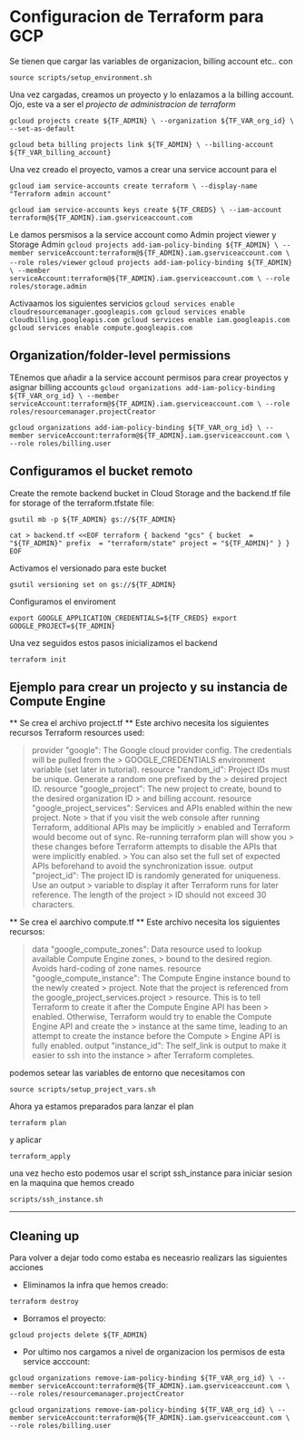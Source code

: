 # Configuracion de Terraform para GCP

Se tienen que cargar las variables de organizacion, billing account etc.. con

``
source scripts/setup_environment.sh
``

Una vez cargadas, creamos un proyecto y lo enlazamos a la billing account. Ojo, este va a ser el *projecto de administracion de terraform*

``
gcloud projects create ${TF_ADMIN} \
  --organization ${TF_VAR_org_id} \
  --set-as-default
``

``
gcloud beta billing projects link ${TF_ADMIN} \
  --billing-account ${TF_VAR_billing_account}
``


Una vez creado el proyecto, vamos a crear una service account para el

``
gcloud iam service-accounts create terraform \
  --display-name "Terraform admin account"
``

``
gcloud iam service-accounts keys create ${TF_CREDS} \
  --iam-account terraform@${TF_ADMIN}.iam.gserviceaccount.com
``

Le damos persmisos a la service account como Admin project viewer y Storage Admin
``
gcloud projects add-iam-policy-binding ${TF_ADMIN} \
  --member serviceAccount:terraform@${TF_ADMIN}.iam.gserviceaccount.com \
  --role roles/viewer
``
``
gcloud projects add-iam-policy-binding ${TF_ADMIN} \
  --member serviceAccount:terraform@${TF_ADMIN}.iam.gserviceaccount.com \
  --role roles/storage.admin
``

Activaamos los siguientes servicios
``
gcloud services enable cloudresourcemanager.googleapis.com
gcloud services enable cloudbilling.googleapis.com
gcloud services enable iam.googleapis.com
gcloud services enable compute.googleapis.com
``

## Organization/folder-level permissions

TEnemos que añadir a la service account permisos para crear proyectos y asignar billing accounts
``
gcloud organizations add-iam-policy-binding ${TF_VAR_org_id} \
  --member serviceAccount:terraform@${TF_ADMIN}.iam.gserviceaccount.com \
  --role roles/resourcemanager.projectCreator
``

``
gcloud organizations add-iam-policy-binding ${TF_VAR_org_id} \
  --member serviceAccount:terraform@${TF_ADMIN}.iam.gserviceaccount.com \
  --role roles/billing.user
``

## Configuramos el bucket remoto
Create the remote backend bucket in Cloud Storage and the backend.tf file for storage of the terraform.tfstate file:

``
gsutil mb -p ${TF_ADMIN} gs://${TF_ADMIN}
``

``
cat > backend.tf <<EOF
terraform {
 backend "gcs" {
   bucket  = "${TF_ADMIN}"
   prefix  = "terraform/state"
   project = "${TF_ADMIN}"
 }
}
EOF
``

Activamos el versionado para este bucket

``
gsutil versioning set on gs://${TF_ADMIN}
``

Configuramos el enviroment

``
export GOOGLE_APPLICATION_CREDENTIALS=${TF_CREDS}
export GOOGLE_PROJECT=${TF_ADMIN}
``

Una vez seguidos estos pasos inicializamos el backend

``
terraform init
``


## Ejemplo para crear un projecto y su instancia de Compute Engine

** Se crea el archivo project.tf **
Este archivo necesita los siguientes recursos
Terraform resources used:

> provider "google": The Google cloud provider config. The credentials will be pulled from the > GOOGLE_CREDENTIALS environment variable (set later in tutorial).
> resource "random_id": Project IDs must be unique. Generate a random one prefixed by the > desired project ID.
> resource "google_project": The new project to create, bound to the desired organization ID > and billing account.
> resource "google_project_services": Services and APIs enabled within the new project. Note > that if you visit the web console after running Terraform, additional APIs may be implicitly > enabled and Terraform would become out of sync. Re-running terraform plan will show you > these changes before Terraform attempts to disable the APIs that were implicitly enabled. > You can also set the full set of expected APIs beforehand to avoid the synchronization issue.
> output "project_id": The project ID is randomly generated for uniqueness. Use an output > variable to display it after Terraform runs for later reference. The length of the project > ID should not exceed 30 characters.
> 

** Se crea el aarchivo compute.tf **
Este archivo necesita los siguientes recursos:

> data "google_compute_zones": Data resource used to lookup available Compute Engine zones, > bound to the desired region. Avoids hard-coding of zone names.
> resource "google_compute_instance": The Compute Engine instance bound to the newly created > project. Note that the project is referenced from the google_project_services.project > resource. This is to tell Terraform to create it after the Compute Engine API has been > enabled. Otherwise, Terraform would try to enable the Compute Engine API and create the > instance at the same time, leading to an attempt to create the instance before the Compute > Engine API is fully enabled.
> output "instance_id": The self_link is output to make it easier to ssh into the instance > after Terraform completes.
> 

podemos setear las variables de entorno que necesitamos con 

``
source scripts/setup_project_vars.sh
``

Ahora ya estamos preparados para lanzar el plan

``
terraform plan
``

y aplicar

``
terraform_apply
``

una vez hecho esto podemos usar el script ssh_instance para iniciar sesion en la maquina que hemos creado

``
scripts/ssh_instance.sh
``


---

## Cleaning up

Para volver a dejar todo como estaba es neceasrio realizars las siguientes acciones

- Eliminamos la infra que hemos creado:

``
terraform destroy
``

- Borramos el proyecto:

``
gcloud projects delete ${TF_ADMIN}
``

- Por ultimo nos cargamos a nivel de organizacion los permisos de esta service acccount:

``
gcloud organizations remove-iam-policy-binding ${TF_VAR_org_id} \
  --member serviceAccount:terraform@${TF_ADMIN}.iam.gserviceaccount.com \
  --role roles/resourcemanager.projectCreator
``

``
gcloud organizations remove-iam-policy-binding ${TF_VAR_org_id} \
  --member serviceAccount:terraform@${TF_ADMIN}.iam.gserviceaccount.com \
  --role roles/billing.user
``



